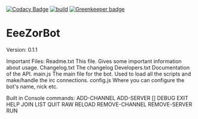 [![Codacy Badge](https://api.codacy.com/project/badge/Grade/4a6b7eb91f8941599cf621147bda64dc)](https://www.codacy.com/app/Eeems/EeeZorBot?utm_source=github.com&utm_medium=referral&utm_content=Eeems/EeeZorBot&utm_campaign=badger)
[![build](https://travis-ci.org/Eeems/EeeZorBot.svg?branch=master)](https://travis-ci.org/Eeems/EeeZorBot.svg?branch=master)
[![Greenkeeper badge](https://badges.greenkeeper.io/Eeems/EeeZorBot.svg)](https://greenkeeper.io/)

EeeZorBot
=========

Version:
  0.1.1

Important Files:
	Readme.txt		This file. Gives some important information about usage.
	Changelog.txt	The changelog
	Developers.txt	Documentation of the API.
	main.js			The main file for the bot. Used to load all the scripts and make/handle the irc connections.
	config.js		Where you can configure the bot's name, nick etc.

Built in Console commands:
	ADD-CHANNEL <server id> <channel name>
	ADD-SERVER <hostname> <port> [<nickserv password>]
	DEBUG
	EXIT
	HELP
	JOIN <server id> <channel name>
	LIST
	QUIT <server id>
	RAW <server id> <data to send>
	RELOAD
	REMOVE-CHANNEL <server id> <channel name>
	REMOVE-SERVER <server id>
	RUN <javascript string>
